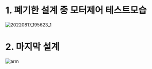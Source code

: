 # 1. 폐기한 설계 중 모터제어 테스트모습
![20220817_195623_1](https://github.com/idingg/literate-goggles/assets/48832274/9a691554-881e-4561-b84f-4001d91793a7)
# 2. 마지막 설계
![arm](https://github.com/idingg/literate-goggles/assets/48832274/17ef2f75-efe4-4780-b34c-951bb1f95660)
